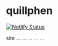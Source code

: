 # quillphen
[![Netlify Status](https://api.netlify.com/api/v1/badges/fbb97b96-cddf-46e6-91c0-2a73631dc85b/deploy-status)](https://app.netlify.com/projects/quillphen/deploys)

site
...
...
...
...
...
